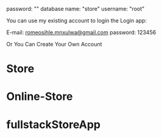 password: "" database name: "store" username: "root"

You can use my existing account to login the Login app:

E-mail: romeosihle.mnxulwa@gmail.com password: 123456

Or You Can Create Your Own Account
# Store
# Online-Store
# fullstackStoreApp
